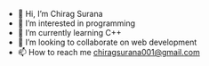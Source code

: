 - 👋 Hi, I’m Chirag Surana
- 👀 I’m interested in programming
- 🌱 I’m currently learning C++
- 💞️ I’m looking to collaborate on web development 
- 📫 How to reach me chiragsurana001@gmail.com 

<!---
Chirag004/Chirag004 is a ✨ special ✨ repository because its `README.md` (this file) appears on your GitHub profile.
You can click the Preview link to take a look at your changes.
--->

